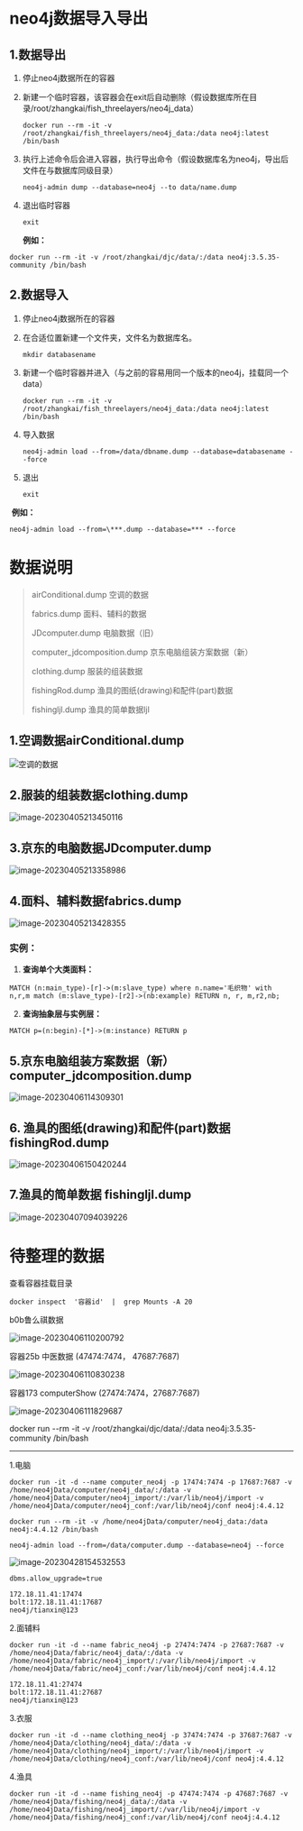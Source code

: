 # neo4j数据导入导出

## 1.数据导出

1. 停止neo4j数据所在的容器

2. 新建一个临时容器，该容器会在exit后自动删除（假设数据库所在目录/root/zhangkai/fish_threelayers/neo4j_data）

   ```
   docker run --rm -it -v /root/zhangkai/fish_threelayers/neo4j_data:/data neo4j:latest /bin/bash
   ```

3. 执行上述命令后会进入容器，执行导出命令（假设数据库名为neo4j，导出后文件在与数据库同级目录）

   ```
   neo4j-admin dump --database=neo4j --to data/name.dump
   ```

4. 退出临时容器

   ```
   exit
   ```


   **例如：**

```
docker run --rm -it -v /root/zhangkai/djc/data/:/data neo4j:3.5.35-community /bin/bash
```



## 2.数据导入

1. 停止neo4j数据所在的容器

2. 在合适位置新建一个文件夹，文件名为数据库名。

   ```
   mkdir databasename
   ```

3. 新建一个临时容器并进入（与之前的容易用同一个版本的neo4j，挂载同一个data）

   ```linux
   docker run --rm -it -v /root/zhangkai/fish_threelayers/neo4j_data:/data neo4j:latest /bin/bash
   ```

4. 导入数据

   ```linux
   neo4j-admin load --from=/data/dbname.dump --database=databasename --force
   ```

5. 退出

   ```
   exit
   ```

​    **例如：**

```
neo4j-admin load --from=\***.dump --database=*** --force
```





# 数据说明

> airConditional.dump  空调的数据
>
> fabrics.dump  面料、辅料的数据
>
> JDcomputer.dump  电脑数据（旧）
>
> computer_jdcomposition.dump 京东电脑组装方案数据（新）
>
> clothing.dump  服装的组装数据
>
> fishingRod.dump 渔具的图纸(drawing)和配件(part)数据
>
> fishingljl.dump 渔具的简单数据ljl



## 1.空调数据airConditional.dump

![空调的数据](https://raw.githubusercontent.com/kaikaihit/kaiPic/main/x1Nano/image-20230405213142768.png)



## 2.服装的组装数据clothing.dump

![image-20230405213450116](https://raw.githubusercontent.com/kaikaihit/kaiPic/main/x1Nano/image-20230405213450116.png)



## 3.京东的电脑数据JDcomputer.dump

![image-20230405213358986](https://raw.githubusercontent.com/kaikaihit/kaiPic/main/x1Nano/image-20230405213358986.png)



## 4.面料、辅料数据fabrics.dump

![image-20230405213428355](https://raw.githubusercontent.com/kaikaihit/kaiPic/main/x1Nano/image-20230405213428355.png)

### 实例：

1. **查询单个大类面料：**

```
MATCH (n:main_type)-[r]->(m:slave_type) where n.name='毛织物' with n,r,m match (m:slave_type)-[r2]->(nb:example) RETURN n, r, m,r2,nb;              
```

2. **查询抽象层与实例层：**

```
MATCH p=(n:begin)-[*]->(m:instance) RETURN p       
```

  

## 5.京东电脑组装方案数据（新）computer_jdcomposition.dump 

![image-20230406114309301](https://raw.githubusercontent.com/kaikaihit/kaiPic/main/x1Nano/image-20230406114309301.png)



## 6.  渔具的图纸(drawing)和配件(part)数据 fishingRod.dump

![image-20230406150420244](https://raw.githubusercontent.com/kaikaihit/kaiPic/main/x1Nano/image-20230406150420244.png)



## 7.渔具的简单数据 fishingljl.dump 

![image-20230407094039226](https://raw.githubusercontent.com/kaikaihit/kaiPic/main/x1Nano/image-20230407094039226.png)



# 待整理的数据

查看容器挂载目录

```linux
docker inspect  '容器id'  |  grep Mounts -A 20
```



b0b鲁么祺数据

![image-20230406110200792](C:\Users\18807\AppData\Roaming\Typora\typora-user-images\image-20230406110200792.png)



容器25b 中医数据 (47474:7474， 47687:7687)

![image-20230406110830238](C:\Users\18807\AppData\Roaming\Typora\typora-user-images\image-20230406110830238.png)



容器173 computerShow  (27474:7474，27687:7687)

![image-20230406111829687](C:\Users\18807\AppData\Roaming\Typora\typora-user-images\image-20230406111829687.png)







docker run --rm -it -v /root/zhangkai/djc/data/:/data neo4j:3.5.35-community /bin/bash



***



1.电脑

```
docker run -it -d --name computer_neo4j -p 17474:7474 -p 17687:7687 -v /home/neo4jData/computer/neo4j_data/:/data -v /home/neo4jData/computer/neo4j_import/:/var/lib/neo4j/import -v /home/neo4jData/computer/neo4j_conf:/var/lib/neo4j/conf neo4j:4.4.12
```



```
docker run --rm -it -v /home/neo4jData/computer/neo4j_data:/data neo4j:4.4.12 /bin/bash
```



```
neo4j-admin load --from=/data/computer.dump --database=neo4j --force
```



![image-20230428154532553](https://raw.githubusercontent.com/kaikaihit/kaiPic/main/x1Nano/image-20230428154532553.png)



```
dbms.allow_upgrade=true
```



```
172.18.11.41:17474
bolt:172.18.11.41:17687
neo4j/tianxin@123
```



2.面辅料

```
docker run -it -d --name fabric_neo4j -p 27474:7474 -p 27687:7687 -v /home/neo4jData/fabric/neo4j_data/:/data -v /home/neo4jData/fabric/neo4j_import/:/var/lib/neo4j/import -v /home/neo4jData/fabric/neo4j_conf:/var/lib/neo4j/conf neo4j:4.4.12
```



```
172.18.11.41:27474
bolt:172.18.11.41:27687
neo4j/tianxin@123
```





3.衣服

```
docker run -it -d --name clothing_neo4j -p 37474:7474 -p 37687:7687 -v /home/neo4jData/clothing/neo4j_data/:/data -v /home/neo4jData/clothing/neo4j_import/:/var/lib/neo4j/import -v /home/neo4jData/clothing/neo4j_conf:/var/lib/neo4j/conf neo4j:4.4.12
```



4.渔具



```
docker run -it -d --name fishing_neo4j -p 47474:7474 -p 47687:7687 -v /home/neo4jData/fishing/neo4j_data/:/data -v /home/neo4jData/fishing/neo4j_import/:/var/lib/neo4j/import -v /home/neo4jData/fishing/neo4j_conf:/var/lib/neo4j/conf neo4j:4.4.12
```







